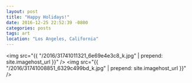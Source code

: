 ```yaml
---
layout: post
title: "Happy Holidays!"
date: 2016-12-25 22:52:39 -0800
categories: posts
tags: art
location: "Los Angeles, California"
---
```


<img src="{{ "/2016/31741011321_6e69e4e3c8_k.jpg" | prepend: site.imagehost_url }}" />
<img src="{{ "/2016/31741008851_6329c499bd_k.jpg" | prepend: site.imagehost_url }}" />
